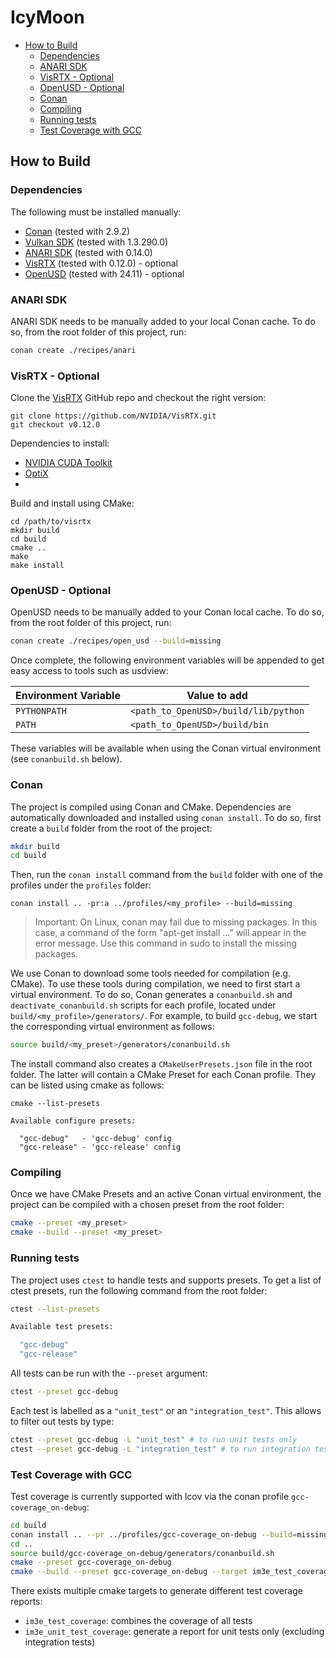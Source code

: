 # IcyMoon

- [How to Build](#how-to-build)
  - [Dependencies](#dependencies)
  - [ANARI SDK](#anari-sdk)
  - [VisRTX - Optional](#visrtx---optional)
  - [OpenUSD - Optional](#openusd---optional)
  - [Conan](#conan)
  - [Compiling](#compiling)
  - [Running tests](#running-tests)
  - [Test Coverage with GCC](#test-coverage-with-gcc)


## How to Build

### Dependencies

The following must be installed manually:

- [Conan](https://conan.io/downloads.html) (tested with 2.9.2)
- [Vulkan SDK](https://vulkan.lunarg.com/) (tested with 1.3.290.0)
- [ANARI SDK](https://github.com/KhronosGroup/ANARI-SDK) (tested with 0.14.0)
- [VisRTX](https://github.com/NVIDIA/VisRTX) (tested with 0.12.0) - optional
- [OpenUSD](https://github.com/PixarAnimationStudios/OpenUSD) (tested with 24.11) - optional

### ANARI SDK

ANARI SDK needs to be manually added to your local Conan cache. To do so, from the root folder of this project, run:

```bash
conan create ./recipes/anari
```

### VisRTX - Optional

Clone the [VisRTX](https://github.com/NVIDIA/VisRTX) GitHub repo and checkout the right version:
```
git clone https://github.com/NVIDIA/VisRTX.git
git checkout v0.12.0
```

Dependencies to install:
- [NVIDIA CUDA Toolkit](https://developer.nvidia.com/cuda-downloads?target_os=Linux&target_arch=x86_64&Distribution=Ubuntu&target_version=22.04&target_type=deb_local)
- [OptiX](https://developer.nvidia.com/designworks/optix/download)
- 

Build and install using CMake:
```
cd /path/to/visrtx
mkdir build
cd build
cmake ..
make
make install
```

### OpenUSD - Optional

OpenUSD needs to be manually added to your Conan local cache. To do so, from the root folder of this project, run:

```bash
conan create ./recipes/open_usd --build=missing
```

Once complete, the following environment variables will be appended to get easy access to tools such as usdview:

| Environment Variable | Value to add                         |
|----------------------|--------------------------------------|
| `PYTHONPATH`         | `<path_to_OpenUSD>/build/lib/python` |
| `PATH`               | `<path_to_OpenUSD>/build/bin`        |

These variables will be available when using the Conan virtual environment (see `conanbuild.sh` below).

### Conan

The project is compiled using Conan and CMake.
Dependencies are automatically downloaded and installed using `conan install`.
To do so, first create a `build` folder from the root of the project:

```bash
mkdir build
cd build
```

Then, run the `conan install` command from the `build` folder with one of the profiles under the `profiles` folder:

```base
conan install .. -pr:a ../profiles/<my_profile> --build=missing
```

> Important: On Linux, conan may fail due to missing packages. In this case, a command of the form "apt-get install ..." will appear in the error message. Use this command in sudo to install the missing packages.

We use Conan to download some tools needed for compilation (e.g. CMake). To use these tools during compilation, we need to first start a virtual environment. To do so, Conan generates a `conanbuild.sh` and `deactivate_conanbuild.sh` scripts for each profile, located under `build/<my_profile>/generators/`. For example, to build `gcc-debug`, we start the corresponding virtual environment as follows:

```bash
source build/<my_preset>/generators/conanbuild.sh
```

The install command also creates a `CMakeUserPresets.json` file in the root folder. The latter will contain a CMake Preset for each Conan profile. They can be listed using cmake as follows:

```base
cmake --list-presets

Available configure presets:

  "gcc-debug"   - 'gcc-debug' config
  "gcc-release" - 'gcc-release' config
```

### Compiling

Once we have CMake Presets and an active Conan virtual environment, the project can be compiled with a chosen preset from the root folder:

```bash
cmake --preset <my_preset>
cmake --build --preset <my_preset>
```

### Running tests

The project uses `ctest` to handle tests and supports presets. To get a list of ctest presets, run the following command from the root folder:
```bash
ctest --list-presets

Available test presets:

  "gcc-debug"
  "gcc-release"
```

All tests can be run with the `--preset` argument:
```bash
ctest --preset gcc-debug
```

Each test is labelled as a `"unit_test"` or an `"integration_test"`. This allows to filter out tests by type:
```bash
ctest --preset gcc-debug -L "unit_test" # to run unit tests only
ctest --preset gcc-debug -L "integration_test" # to run integration tests only
```

### Test Coverage with GCC

Test coverage is currently supported with lcov via the conan profile `gcc-coverage_on-debug`:
```bash
cd build
conan install .. --pr ../profiles/gcc-coverage_on-debug --build=missing
cd ..
source build/gcc-coverage_on-debug/generators/conanbuild.sh
cmake --preset gcc-coverage_on-debug
cmake --build --preset gcc-coverage_on-debug --target im3e_test_coverage
```

There exists multiple cmake targets to generate different test coverage reports:
- `im3e_test_coverage`: combines the coverage of all tests
- `im3e_unit_test_coverage`: generate a report for unit tests only (excluding integration tests)
